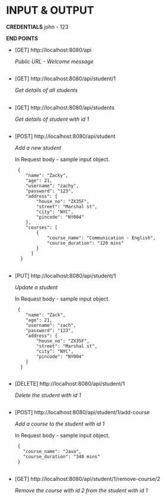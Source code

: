 INPUT & OUTPUT
==============

**CREDENTIALS** john - 123

**END POINTS**

- [GET] http://localhost:8080/api

    *Public URL - Welcome message*
    ##
    
- [GET] http://localhost:8080/api/student/1

    *Get details of all students*
    ##
    
- [GET] http://localhost:8080/api/students
 
   *Get details of student with id 1*
    ##

- [POST] http://localhost:8080/api/student

   *Add a new student*
    
    
    In Request body - sample input object.
    
       {
          "name": "Zacky",
          "age": 21,
          "username": "zachy",
          "password": "123",
          "address": {
              "house_no": "ZX35F",
              "street": "Marshal st",
              "city": "NYC",
              "pincode": "NY004"
          },
          "courses": [
              {
                  "course_name": "Communication - English",
                  "course_duration": "120 mins"
              }
            ]
        }
     ##

- [PUT] http://localhost:8080/api/student/1

   *Update a student* 
    
    In Request body - sample input object.
    
       {
          "name": "Zack",
          "age": 21,
          "username": "zach",
          "password": "123",
          "address": {
              "house_no": "ZX35F",
              "street": "Marshal st",
              "city": "NYC",
              "pincode": "NY004"
          }
        }
     ##


- [DELETE] http://localhost:8080/api/student/1

   *Delete the student with id 1*
    ##

- [POST] http://localhost:8080/api/student/1/add-course

   *Add a course to the student with id 1* 
    
    In Request body - sample input object.
    
       {
         "course_name": "Java",
         "course_duration": "340 mins"
       }
     ##

- [GET] http://localhost:8080/api/student/1/remove-course/2

   *Remove the course with id 2 from the student with id 1*
    ##

